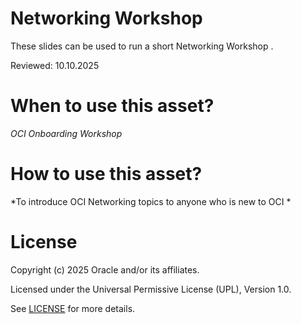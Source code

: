 # Networking Workshop
 
These slides can be used to run a short Networking Workshop .
 
Reviewed: 10.10.2025

# When to use this asset?
 
*OCI Onboarding Workshop*
 
# How to use this asset?
 
*To introduce OCI Networking topics to anyone who is new to OCI *
 
# License

Copyright (c) 2025 Oracle and/or its affiliates.

Licensed under the Universal Permissive License (UPL), Version 1.0.

See [LICENSE](https://github.com/oracle-devrel/technology-engineering/blob/main/LICENSE) for more details.
